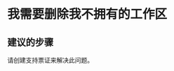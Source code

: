 <properties 
    pageTitle="我需要删除我不拥有的工作区"
    description="我需要删除我不拥有的工作区"
    service="microsoft.machinelearning"
    resource="workspaces"
    authors="jajan"
    displayOrder="2"
    selfHelpType="resource"
    supportTopicIds=""
    resourceTags=""
    productPesIds=""
    cloudEnvironments="public"
 />


# 我需要删除我不拥有的工作区

## **建议的步骤**
请创建支持票证来解决此问题。



<!--HONumber=Jul16_HO3-->


